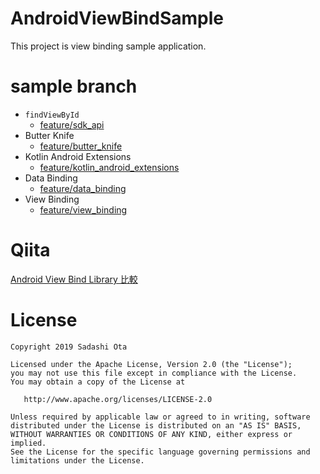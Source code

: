 # AndroidViewBindSample

This project is view binding sample application.

# sample branch

- `findViewById`
    - [feature/sdk_api](https://github.com/sadashi-ota/AndroidViewBindSample/tree/feature/sdk_api)
- Butter Knife
    - [feature/butter_knife](https://github.com/sadashi-ota/AndroidViewBindSample/tree/feature/butter_knife)
- Kotlin Android Extensions
    - [feature/kotlin_android_extensions](https://github.com/sadashi-ota/AndroidViewBindSample/tree/feature/kotlin_android_extensions)
- Data Binding
    - [feature/data_binding](https://github.com/sadashi-ota/AndroidViewBindSample/tree/feature/data_binding)
- View Binding
    - [feature/view_binding](https://github.com/sadashi-ota/AndroidViewBindSample/tree/feature/view_binding)

# Qiita

[Android View Bind Library 比較][1]

# License

```
Copyright 2019 Sadashi Ota

Licensed under the Apache License, Version 2.0 (the "License");
you may not use this file except in compliance with the License.
You may obtain a copy of the License at

   http://www.apache.org/licenses/LICENSE-2.0

Unless required by applicable law or agreed to in writing, software
distributed under the License is distributed on an "AS IS" BASIS,
WITHOUT WARRANTIES OR CONDITIONS OF ANY KIND, either express or implied.
See the License for the specific language governing permissions and
limitations under the License.
```

[1]:https://qiita.com/sadashi/items/951396b792ada4e2a771